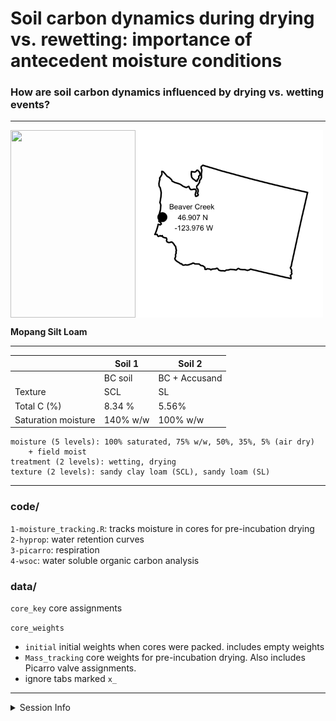 Soil carbon dynamics during drying vs. rewetting: importance of
antecedent moisture conditions
================

### How are soil carbon dynamics influenced by drying vs. wetting events?

-----

<img align="center" height = "300" width = "300" src="readme_files/figure-gfm/map-1.png">

<img align="left" height = "300" width = "200" src="readme_files/Mopang_BC15.jpg">

**Mopang Silt Loam**

-----

|                     | Soil 1   | Soil 2        |
| ------------------- | -------- | ------------- |
|                     | BC soil  | BC + Accusand |
| Texture             | SCL      | SL            |
| Total C (%)         | 8.34 %   | 5.56%         |
| Saturation moisture | 140% w/w | 100% w/w      |

``` 
moisture (5 levels): 100% saturated, 75% w/w, 50%, 35%, 5% (air dry)
    + field moist  
treatment (2 levels): wetting, drying  
texture (2 levels): sandy clay loam (SCL), sandy loam (SL)  
```

-----

### code/

`1-moisture_tracking.R`: tracks moisture in cores for pre-incubation
drying  
`2-hyprop`: water retention curves  
`3-picarro`: respiration  
`4-wsoc`: water soluble organic carbon analysis

### data/

`core_key` core assignments

`core_weights`

  - `initial` initial weights when cores were packed. includes empty
    weights
  - `Mass_tracking` core weights for pre-incubation drying. Also
    includes Picarro valve assignments.
  - ignore tabs marked `x_`

-----

<details>

<summary>Session Info</summary>

date: 2020-07-21

    #> R version 4.0.2 (2020-06-22)
    #> Platform: x86_64-apple-darwin17.0 (64-bit)
    #> Running under: macOS Catalina 10.15.6
    #> 
    #> Matrix products: default
    #> BLAS:   /Library/Frameworks/R.framework/Versions/4.0/Resources/lib/libRblas.dylib
    #> LAPACK: /Library/Frameworks/R.framework/Versions/4.0/Resources/lib/libRlapack.dylib
    #> 
    #> locale:
    #> [1] en_US.UTF-8/en_US.UTF-8/en_US.UTF-8/C/en_US.UTF-8/en_US.UTF-8
    #> 
    #> attached base packages:
    #> [1] stats     graphics  grDevices utils     datasets  methods   base     
    #> 
    #> loaded via a namespace (and not attached):
    #>  [1] compiler_4.0.2  magrittr_1.5    tools_4.0.2     htmltools_0.5.0
    #>  [5] yaml_2.2.1      stringi_1.4.6   rmarkdown_2.3   knitr_1.29     
    #>  [9] stringr_1.4.0   xfun_0.15       digest_0.6.25   rlang_0.4.7    
    #> [13] evaluate_0.14

</details>
